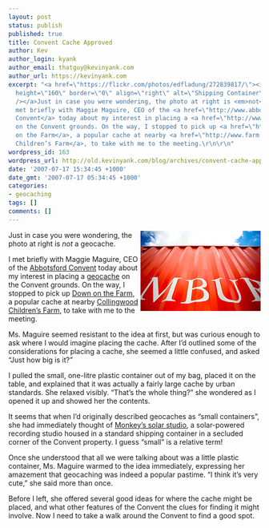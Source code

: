 ```yaml
---
layout: post
status: publish
published: true
title: Convent Cache Approved
author: Kev
author_login: kyank
author_email: thatguy@kevinyank.com
author_url: https://kevinyank.com
excerpt: "<a href=\"https://flickr.com/photos/edfladung/272839817/\"><img width=\"240\"
  height=\"160\" border=\"0\" align=\"right\" alt=\"Shipping Container\" src=\"/assets/wp-content/uploads/2007/07/272839817_773c71f827_m.jpg\"
  /></a>Just in case you were wondering, the photo at right is <em>not</em> a geocache.\r\n\r\nI
  met briefly with Maggie Maguire, CEO of the <a href=\"http://www.abbotsfordconvent.com.au/\">Abbotsford
  Convent</a> today about my interest in placing a <a href=\"http://www.geocaching.com/\">geocache</a>
  on the Convent grounds. On the way, I stopped to pick up <a href=\"http://www.geocaching.com/seek/cache_details.aspx?wp=GCXABB\">Down
  on the Farm</a>, a popular cache at nearby <a href=\"http://www.farm.org.au/\">Collingwood
  Children’s Farm</a>, to take with me to the meeting.\r\n\r\n"
wordpress_id: 163
wordpress_url: http://old.kevinyank.com/blog/archives/convent-cache-approved
date: '2007-07-17 15:34:45 +1000'
date_gmt: '2007-07-17 05:34:45 +1000'
categories:
- geocaching
tags: []
comments: []
---
```

<p><a href="https://flickr.com/photos/edfladung/272839817/"><img width="240" height="160" border="0" align="right" alt="Shipping Container" src="/assets/wp-content/uploads/2007/07/272839817_773c71f827_m.jpg" /></a>Just in case you were wondering, the photo at right is <em>not</em> a geocache.</p>
<p>I met briefly with Maggie Maguire, CEO of the <a href="http://www.abbotsfordconvent.com.au/">Abbotsford Convent</a> today about my interest in placing a <a href="http://www.geocaching.com/">geocache</a> on the Convent grounds. On the way, I stopped to pick up <a href="http://www.geocaching.com/seek/cache_details.aspx?wp=GCXABB">Down on the Farm</a>, a popular cache at nearby <a href="http://www.farm.org.au/">Collingwood Children’s Farm</a>, to take with me to the meeting.</p>
<p><a id="more"></a><a id="more-163"></a>Ms. Maguire seemed resistant to the idea at first, but was curious enough to ask where I would imagine placing the cache. After I’d outlined some of the considerations for placing a cache, she seemed a little confused, and asked “Just how big is it?”</p>
<p>I pulled the small, one-litre plastic container out of my bag, placed it on the table, and explained that it was actually a fairly large cache by urban standards. She relaxed visibly. “That’s the whole thing?” she wondered as I opened it up and showed her the contents.</p>
<p>It seems that when I’d originally described geocaches as “small containers”, she had immediately thought of <a href="http://www.abbotsfordconvent.com.au/community/artists/monkeys_solar_studio">Monkey’s solar studio</a>, a solar-powered recording studio housed in a standard shipping container in a secluded corner of the Convent property. I guess “small” is a relative term!</p>
<p>Once she understood that all we were talking about was a little plastic container, Ms. Maguire warmed to the idea immediately, expressing her amazement that geocaching was indeed a popular pastime. “I think it’s very cute,” she said more than once.</p>
<p>Before I left, she offered several good ideas for where the cache might be placed, and what other features of the Convent the clues for finding it might involve. Now I need to take a walk around the Convent to find a good spot.</p>
